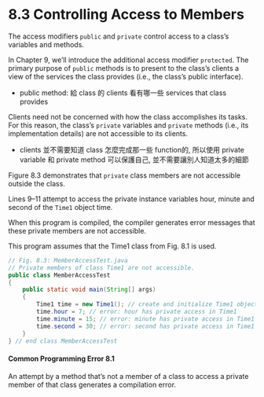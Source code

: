 # 8.3 Controlling Access to Members

The access modifiers ```public``` and ```private``` control access to a class’s variables and methods.

In Chapter 9, we’ll introduce the additional access modifier ```protected```. The primary purpose of ```public``` methods is to present to the class’s clients a view of the services the class
provides (i.e., the class’s public interface). 

- public method: 給 class 的 clients 看有哪一些 services that class provides


Clients need not be concerned with how the class accomplishes its tasks. 
For this reason, the class’s ```private``` variables and ```private``` methods (i.e., its implementation details) are not accessible to its clients.

- clients 並不需要知道 class 怎麼完成那一些 function的, 所以使用 private variable 和 private method 可以保護自己, 並不需要讓別人知道太多的細節

Figure 8.3 demonstrates that ```private``` class members are not accessible outside the
class. 


Lines 9–11 attempt to access the private instance variables hour, minute and second of the ```Time1``` object time. 

When this program is compiled, the compiler generates error messages that these private members are not accessible. 

This program assumes that the Time1 class from Fig. 8.1 is used.

```java
// Fig. 8.3: MemberAccessTest.java
// Private members of class Time1 are not accessible.
public class MemberAccessTest
{
    public static void main(String[] args)
    {
        Time1 time = new Time1(); // create and initialize Time1 object
        time.hour = 7; // error: hour has private access in Time1
        time.minute = 15; // error: minute has private access in Time1
        time.second = 30; // error: second has private access in Time1
    }
} // end class MemberAccessTest
```

#### Common Programming Error 8.1
An attempt by a method that’s not a member of a class to access a private member of that
class generates a compilation error.